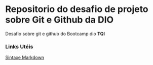 # Repositorio do desafio de projeto sobre Git e Github da DIO
Desafio sobre git e github do Bootcamp dio **TQI**

### **Links Utéis**
[Sintaxe Markdown](https://www.markdownguide.org/basic-syntax/)

